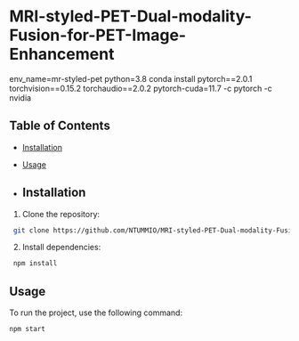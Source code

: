 # MRI-styled-PET-Dual-modality-Fusion-for-PET-Image-Enhancement

env_name=mr-styled-pet
python=3.8
conda install pytorch==2.0.1 torchvision==0.15.2 torchaudio==2.0.2 pytorch-cuda=11.7 -c pytorch -c nvidia

## Table of Contents
- [Installation](#installation)
- [Usage](#usage)

- ## Installation
1. Clone the repository:
```bash
 git clone https://github.com/NTUMMIO/MRI-styled-PET-Dual-modality-Fusion-for-PET-Image-Enhancement.git
```

2. Install dependencies:
```bash
 npm install
 ```

## Usage
To run the project, use the following command:
```bash
npm start
```

